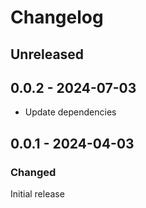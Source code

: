 # Changelog

## Unreleased

## 0.0.2 - 2024-07-03

- Update dependencies

## 0.0.1 - 2024-04-03

### Changed

Initial release
